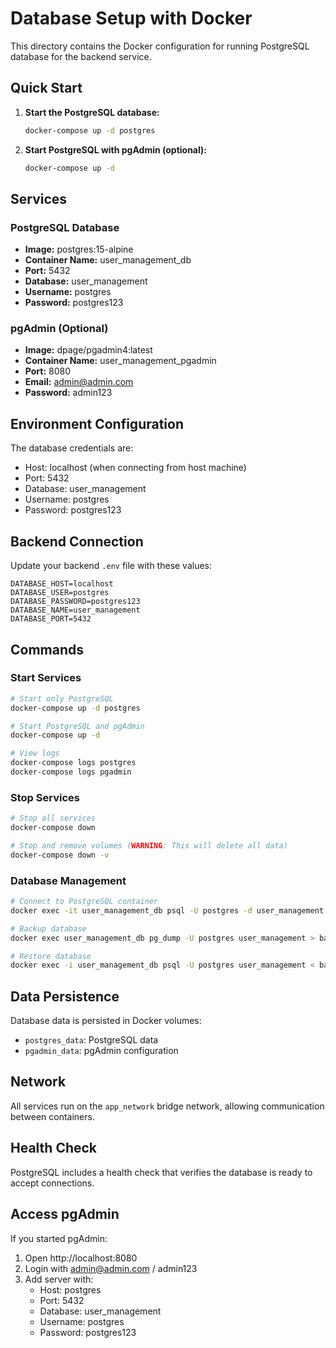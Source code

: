 # Database Setup with Docker

This directory contains the Docker configuration for running PostgreSQL database for the backend service.

## Quick Start

1. **Start the PostgreSQL database:**
   ```bash
   docker-compose up -d postgres
   ```

2. **Start PostgreSQL with pgAdmin (optional):**
   ```bash
   docker-compose up -d
   ```

## Services

### PostgreSQL Database
- **Image:** postgres:15-alpine
- **Container Name:** user_management_db
- **Port:** 5432
- **Database:** user_management
- **Username:** postgres
- **Password:** postgres123

### pgAdmin (Optional)
- **Image:** dpage/pgadmin4:latest
- **Container Name:** user_management_pgadmin
- **Port:** 8080
- **Email:** admin@admin.com
- **Password:** admin123

## Environment Configuration

The database credentials are:
- Host: localhost (when connecting from host machine)
- Port: 5432
- Database: user_management
- Username: postgres
- Password: postgres123

## Backend Connection

Update your backend `.env` file with these values:
```
DATABASE_HOST=localhost
DATABASE_USER=postgres
DATABASE_PASSWORD=postgres123
DATABASE_NAME=user_management
DATABASE_PORT=5432
```

## Commands

### Start Services
```bash
# Start only PostgreSQL
docker-compose up -d postgres

# Start PostgreSQL and pgAdmin
docker-compose up -d

# View logs
docker-compose logs postgres
docker-compose logs pgadmin
```

### Stop Services
```bash
# Stop all services
docker-compose down

# Stop and remove volumes (WARNING: This will delete all data)
docker-compose down -v
```

### Database Management
```bash
# Connect to PostgreSQL container
docker exec -it user_management_db psql -U postgres -d user_management

# Backup database
docker exec user_management_db pg_dump -U postgres user_management > backup.sql

# Restore database
docker exec -i user_management_db psql -U postgres user_management < backup.sql
```

## Data Persistence

Database data is persisted in Docker volumes:
- `postgres_data`: PostgreSQL data
- `pgadmin_data`: pgAdmin configuration

## Network

All services run on the `app_network` bridge network, allowing communication between containers.

## Health Check

PostgreSQL includes a health check that verifies the database is ready to accept connections.

## Access pgAdmin

If you started pgAdmin:
1. Open http://localhost:8080
2. Login with admin@admin.com / admin123
3. Add server with:
   - Host: postgres
   - Port: 5432
   - Database: user_management
   - Username: postgres
   - Password: postgres123

